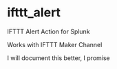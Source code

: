 # ifttt_alert
IFTTT Alert Action for Splunk

Works with IFTTT Maker Channel

I will document this better, I promise
